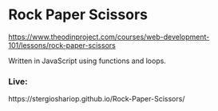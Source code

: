 <h1><b>Rock Paper Scissors</b></h1>
  
https://www.theodinproject.com/courses/web-development-101/lessons/rock-paper-scissors

Written in JavaScript using functions and loops.

<h3><b>Live:</b></h3>
https://stergioshariop.github.io/Rock-Paper-Scissors/
